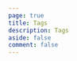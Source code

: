 ```yaml
---
page: true
title: Tags
description: Tags
aside: false
comment: false
---
```


<ClientOnly>
  <Tags/>
</ClientOnly>
